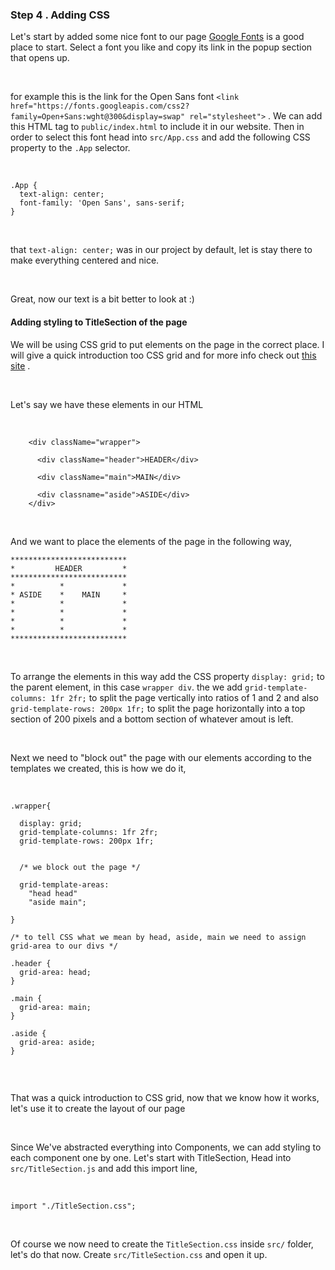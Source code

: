 ### Step 4 . Adding CSS

Let's start by added some nice font to our page [Google Fonts](https://fonts.google.com/) is a good place to start. Select a font you like and copy its link in the popup section that opens up.

<br />

for example this is the link for the Open Sans font `<link href="https://fonts.googleapis.com/css2?family=Open+Sans:wght@300&display=swap" rel="stylesheet">` . We can add this HTML tag to `public/index.html` to include it in our website. Then in order to select this font head into `src/App.css` and add the following CSS property to the `.App` selector.

<br />

```
.App {
  text-align: center;
  font-family: 'Open Sans', sans-serif;
}

```

<br />

that `text-align: center;` was in our project by default, let is stay there to make everything centered and nice.

<br />


Great, now our text is a bit better to look at :)

#### Adding styling to TitleSection of the page 


We will be using CSS grid to put elements on the page in the correct place. I will give a quick introduction too CSS grid and for more info check out [this site](https://css-tricks.com/snippets/css/complete-guide-grid/) .

<br />

Let's say we have these elements in our HTML

<br />

```
    <div className="wrapper">

      <div className="header">HEADER</div>

      <div className="main">MAIN</div>

      <div classname="aside">ASIDE</div>
    </div>

```

<br />

And we want to place the elements of the page in the following way,

```
**************************  
*         HEADER         *
************************** 
*          *             *
* ASIDE    *    MAIN     *
*          *             *
*          *             *
*          *             *
*          *             *
**************************  

```

<br />

To arrange the elements in this way add the CSS property `display: grid;` to the parent element, in this case `wrapper div`. the we add `grid-template-columns: 1fr 2fr;` to split the page vertically into ratios of 1 and 2 and also `grid-template-rows: 200px 1fr;` to split the page horizontally into a top section of 200 pixels and a bottom section of whatever amout is left.


<br />

Next we need to "block out" the page with our elements according to the templates we created, this is how we do it,

<br />

```
.wrapper{

  display: grid;
  grid-template-columns: 1fr 2fr;
  grid-template-rows: 200px 1fr;


  /* we block out the page */

  grid-template-areas:
    "head head"
    "aside main";
  
}

/* to tell CSS what we mean by head, aside, main we need to assign grid-area to our divs */

.header {
  grid-area: head;
}

.main {
  grid-area: main;
}

.aside {
  grid-area: aside;
}


```

<br />

That was a quick introduction to CSS grid, now that we know how it works, let's use it to create the layout of our page

<br />

Since We've abstracted everything into Components, we can add styling to each component one by one. Let's start with TitleSection, Head into `src/TitleSection.js` and add this import line,

<br />

`import "./TitleSection.css";` 

<br />

Of course we now need to create the `TitleSection.css` inside `src/` folder, let's do that now. Create `src/TitleSection.css` and open it up.

<br />




